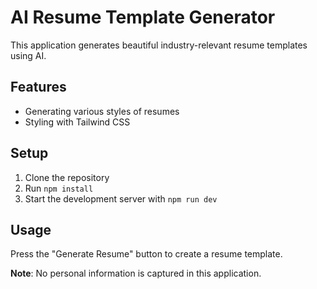# AI Resume Template Generator

This application generates beautiful industry-relevant resume templates using AI.

## Features
- Generating various styles of resumes
- Styling with Tailwind CSS

## Setup
1. Clone the repository
2. Run `npm install`
3. Start the development server with `npm run dev`

## Usage
Press the "Generate Resume" button to create a resume template. 

**Note**: No personal information is captured in this application.